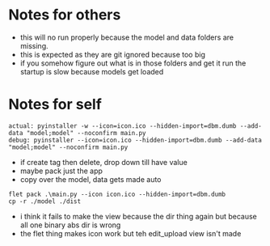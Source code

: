 # Notes for others
- this will no run properly because the model and data folders are missing.
- this is expected as they are git ignored because too big
- if you somehow figure out what is in those folders and get it run the startup is slow because models get loaded

# Notes for self
```
actual: pyinstaller -w --icon=icon.ico --hidden-import=dbm.dumb --add-data "model;model" --noconfirm main.py
debug: pyinstaller --icon=icon.ico --hidden-import=dbm.dumb --add-data "model;model" --noconfirm main.py
```
- if create tag then delete, drop down till have value
- maybe pack just the app
- copy over the model, data gets made auto

```
flet pack .\main.py --icon icon.ico --hidden-import=dbm.dumb
cp -r ./model ./dist
```
- i think it fails to make the view because the dir thing again but because all one binary abs dir is wrong
- the flet thing makes icon work but teh edit_upload view isn't made